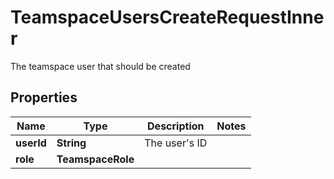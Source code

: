 

# TeamspaceUsersCreateRequestInner

The teamspace user that should be created

## Properties

| Name | Type | Description | Notes |
|------------ | ------------- | ------------- | -------------|
|**userId** | **String** | The user&#39;s ID |  |
|**role** | **TeamspaceRole** |  |  |



